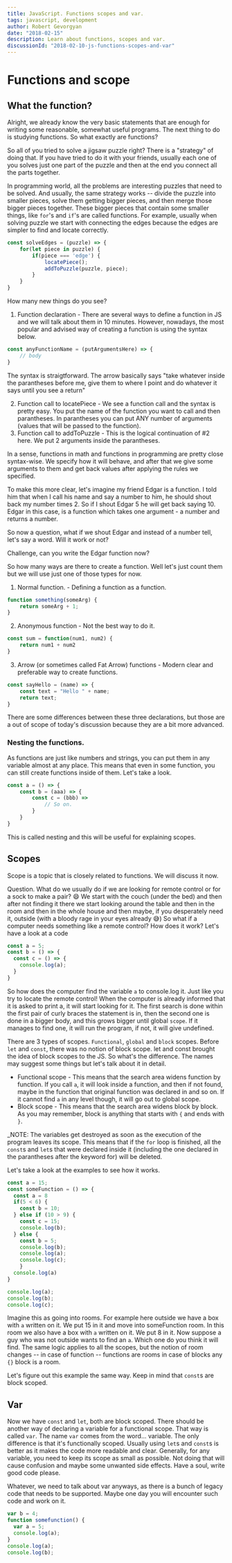 ```yaml
---
title: JavaScript. Functions scopes and var.
tags: javascript, development
author: Robert Gevorgyan
date: "2018-02-15"
description: Learn about functions, scopes and var.
discussionId: "2018-02-10-js-functions-scopes-and-var"
---
```


# Functions and scope

## What the function?

Alright, we already know the very basic statements that are enough for writing some reasonable, somewhat useful programs. The next thing to do is studying functions. So what exactly are functions?

So all of you tried to solve a jigsaw puzzle right? There is a "strategy" of doing that. If you have tried to do it with your friends, usually each one of you solves just one part of the puzzle and then at the end you connect all the parts together. 

In programming world, all the problems are interesting puzzles that need to be solved. And usually, the same strategy works -- divide the puzzle into smaller pieces, solve them getting bigger pieces, and then merge those bigger pieces together. These bigger pieces that contain some smaller things, like `for`'s and `if`'s are called functions. For example, usually when solving puzzle we start with connecting the edges because the edges are simpler to find and locate correctly.
```javascript
const solveEdges = (puzzle) => {
    for(let piece in puzzle) {
        if(piece === 'edge') {
            locatePiece();
            addToPuzzle(puzzle, piece);
        }
    }
}
```
How many new things do you see?
1. Function declaration - There are several ways to define a function in JS and we will talk about them in 10 minutes. However, nowadays, the most popular and advised way of creating a function is using the syntax below.
```javascript
const anyFunctionName = (putArgumentsHere) => {
    // body
} 
```
The syntax is straigtforward. The arrow basically says "take whatever inside the parantheses before me, give them to where I point and do whatever it says until you see a return"

2. Function call to locatePiece - We see a function call and the syntax is pretty easy. You put the name of the function you want to call and then parantheses. In parantheses you can put ANY number of arguments (values that will be passed to the function).
3. Function call to addToPuzzle - This is the logical continuation of #2 here. We put 2 arguments inside the parantheses. 

In a sense, functions in math and functions in programming are pretty close syntax-wise. We specify how it will behave, and after that we give some arguments to them and get back values after applying the rules we specified.

To make this more clear, let's imagine my friend Edgar is a function. I told him that when I call his name and say a number to him, he should shout back my number times 2. So if I shout Edgar 5 he will get back saying 10. Edgar in this case, is a function which takes one argument - a number and returns a number.

So now a question, what if we shout Edgar and instead of a number tell, let's say a word. Will it work or not?

Challenge, can you write the Edgar function now?

So how many ways are there to create a function. Well let's just count them but we will use just one of those types for now.

1. Normal function. - Defining a function as a function.
```javascript
function something(someArg) {
    return someArg + 1;
}
```
2. Anonymous function - Not the best way to do it.
```javascript
const sum = function(num1, num2) {
    return num1 + num2
}
```
3. Arrow (or sometimes called Fat Arrow) functions - Modern clear and preferable way to create functions.
```javascript
const sayHello = (name) => {
    const text = "Hello " + name;
    return text;
} 
```

There are some differences between these three declarations, but those are a out of scope of today's discussion because they are a bit more advanced.

### Nesting the functions. 

As functions are just like numbers and strings, you can put them in any variable almost at any place. This means that even in some function, you can still create functions inside of them. Let's take a look.
```javascript
const a = () => {
    const b = (aaa) => {
        const c = (bbb) => 
            // So on.
        }
    }
}
```

This is called nesting and this will be useful for explaining scopes.


## Scopes

Scope is a topic that is closely related to functions. We will discuss it now. 

Question. What do we usually do if we are looking for remote control or for a sock to make a pair? :smile: We start with the couch (under the bed) and then after not finding it there we start looking around the table and then in the room and then in the whole house and then maybe, if you desperately need it, outside (with a bloody rage in your eyes already :sweat_smile:) So what if a computer needs something like a remote control? How does it work? Let's have a look at a code
```javascript
const a = 5;
const b = () => {
  const c = () => {
    console.log(a);
  }
}
```

So how does the computer find the variable `a` to console.log it. Just like you try to locate the remote control! When the computer is already informed that it is asked to print a, it will start looking for it. The first search is done within the first pair of curly braces the statement is in, then the second one is done in a bigger body, and this grows bigger until global `scope`.  If it manages to find one, it will run the program, if not, it will give undefined.


There are 3 types of scopes. `Functional`, `global` and `block` scopes. Before `let` and `const`, there was no notion of block scope. let and const brought the idea of block scopes to the JS. So what's the difference. The names may suggest some things but let's talk about it in detail. 

* Functional scope - This means that the search area widens function by function. If you call `a`, it will look inside a function, and then if not found, maybe in the function that original function was declared in and so on. If it cannot find `a` in any level though, it will go out to global scope.
* Block scope - This means that the search area widens block by block. As you may remember, block is anything that starts with `{` and ends with `}`.

_NOTE: The variables get destroyed as soon as the execution of the program leaves its scope. This means that if the `for` loop is finished, all the `const`s and `let`s that were declared inside it (including the one declared in the parantheses after the keyword for) will be deleted.

Let's take a look at the examples to see how it works.

```javascript
const a = 15;
const someFunction = () => {
  const a = 8
  if(5 < 6) {
    const b = 10;
  } else if (10 > 9) {
    const c = 15;
    console.log(b);
  } else {
    const b = 5;
    console.log(b);
    console.log(a);
    console.log(c);
    }
  console.log(a)
}

console.log(a);
console.log(b);
console.log(c);
```

Imagine this as going into rooms. For example here outside we have a box with `a` written on it. We put 15 in it and move into someFunction room. In this room we also have a box with `a` written on it. We put 8 in it. Now suppose a guy who was not outside wants to find an `a`. Which one do you think it will find. The same logic applies to all the scopes, but the notion of room changes -- in case of function -- functions are rooms in case of blocks any `{}` block is a room.

Let's figure out this example the same way. Keep in mind that `const`s are block scoped. 

## Var

Now we have `const` and `let`, both are block scoped. There should be another way of declaring a variable for a functional scope. That way is called `var`. The name `var` comes from the word...  variable. The only difference is that it's functionally scoped. Usually using `let`s and `const`s is better as it makes the code more readable and clear. Generally, for any variable, you need to keep its scope as small as possible. Not doing that will cause confusion and maybe some unwanted side effects. Have a soul, write good code please. 

Whatever, we need to talk about var anyways, as there is a bunch of legacy code that needs to be supported. Maybe one day you will encounter such code and work on it.
```javascript
var b = 4;
function somefunction() {
  var a = 5;
  console.log(a);
}
console.log(a);
console.log(b);
```

